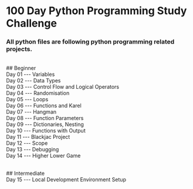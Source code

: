 # 100 Day Python Programming Study Challenge

### All python files are following python programming related projects.

<br /> ## Beginner
<br /> Day 01 --- Variables
<br /> Day 02 --- Data Types
<br /> Day 03 --- Control Flow and Logical Operators
<br /> Day 04 --- Randomisation
<br /> Day 05 --- Loops
<br /> Day 06 --- Functions and Karel
<br /> Day 07 --- Hangman
<br /> Day 08 --- Function Parameters
<br /> Day 09 --- Dictionaries, Nesting
<br /> Day 10 --- Functions with Output
<br /> Day 11 --- Blackjac Project
<br /> Day 12 --- Scope 
<br /> Day 13 --- Debugging
<br /> Day 14 --- Higher Lower Game


<br /> ## Intermediate
<br /> Day 15 --- Local Development Environment Setup
